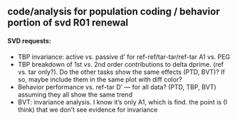 
## code/analysis for population coding / behavior portion of svd R01 renewal


#### SVD requests:
* TBP invariance: active vs. passive d’ for ref-ref/tar-tar/ref-tar A1 vs. PEG
* TBP breakdown of 1st vs. 2nd order contributions to delta dprime. (ref vs. tar only?). Do the other tasks show the same effects (PTD, BVT)? If so, maybe include them in the same plot with diff color?
* Behavior performance vs. ref-tar D’ — for all data? (PTD, TBP, BVT) assuming they all show the same trend
* BVT: invariance analysis. I know it’s only A1, which is find. the point is (I think) that we don’t see evidence for invariance